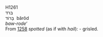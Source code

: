 H1261  
בּרד  
בָּרוֹד ‎ bârôd  
*baw-rode‘*  
From [1258](h1258) *spotted* (as if with *hail*): - grisled.  
